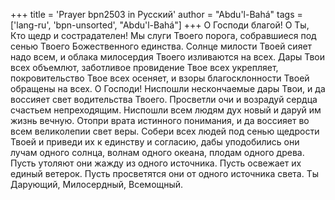 +++
title = 'Prayer bpn2503 in Русский'
author = "Abdu'l-Bahá"
tags = ['lang-ru', 'bpn-unsorted', "Abdu'l-Bahá"]
+++
О Господи благой! О Ты, Кто щедр и сострадателен! Мы слуги Твоего порога, собравшиеся под сенью Твоего Божественного единства. Солнце милости Твоей сияет надо всем, и облака милосердия Твоего изливаются на всех. Дары Твои всех объемлют, заботливое провидение Твое всех укрепляет, покровительство Твое всех осеняет, и взоры благосклонности Твоей обращены на всех. О Господи! Ниспошли нескончаемые дары Твои, и да воссияет свет водительства Твоего. Просветли очи и возрадуй сердца счастьем непреходящим. Ниспошли всем людям дух новый и даруй им жизнь вечную. Отопри врата истинного понимания, и да воссияет во всем великолепии свет веры. Собери всех людей под сенью щедрости Твоей и приведи их к единству и согласию, дабы уподобились они лучам одного солнца, волнам одного океана, плодам одного древа. Пусть утоляют они жажду из одного источника. Пусть освежает их единый ветерок. Пусть просветятся они от одного источника света. Ты Дарующий, Милосердный, Всемощный.

